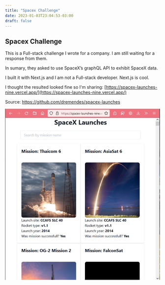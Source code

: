 ```yaml
---
title: "Spacex Challenge"
date: 2023-01-03T23:04:53-03:00
draft: false
---
```


## Spacex Challenge

This is a Full-stack challenge I wrote for a company. I am still waiting for a response from them.

In sumary, they asked to use SpaceX’s graphQL API to exhibit SpaceX data.

I built it with Next.js and I am not a Full-stack developer. Next.js is cool.

I thought the resulted looked fine so I'm sharing: [https://spacex-launches-nine.vercel.app/](https://spacex-launches-nine.vercel.app/)

Source: https://github.com/dremendes/spacex-launches

![SpaceX Launches tech challenge screenshot](./spacex-launches-ss.jpg)
